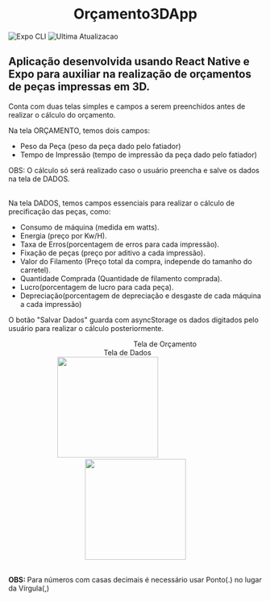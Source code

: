 <h1 align="center"> Orçamento3DApp </h1>

![Expo CLI](https://img.shields.io/badge/Expo-0.6.2-green)
![Ultima Atualizacao](https://img.shields.io/badge/realease%20date%3A-december%202022-orange)

<h2>Aplicação desenvolvida usando React Native e Expo  para auxiliar na realização de orçamentos de peças impressas em 3D.</h2>
<p>Conta com duas telas simples e campos a serem preenchidos antes de realizar o cálculo do orçamento.<br>
<p> Na tela ORÇAMENTO, temos dois campos:
 <ul>
   <li>Peso da Peça (peso da peça dado pelo fatiador)</li>  
   <li>Tempo de Impressão (tempo de impressão da peça dado pelo fatiador)</li>
 </ul>
 OBS: O cálculo só será realizado caso o usuário preencha e salve os dados na tela de DADOS.<br><br>
<p> Na tela DADOS, temos campos essenciais para realizar o cálculo   de precificação das peças, como: 
<ul> 
  <li>Consumo de máquina (medida em watts).</li>
  <li>Energia (preço por Kw/H).</li>
  <li>Taxa de Erros(porcentagem de erros para cada impressão).</li>
  <li>Fixação de peças (preço por aditivo a cada impressão).</li> 
  <li>Valor do Filamento (Preço total da compra, independe do tamanho do carretel).</li>
  <li>Quantidade Comprada (Quantidade de filamento comprada).</li>
  <li>Lucro(porcentagem de lucro para cada peça).</li>
  <li>Depreciação(porcentagem de depreciação e desgaste de cada máquina a cada impressão)</li>
</ul>
<p> O botão "Salvar Dados" guarda com asyncStorage os dados digitados pelo usuário para realizar o cálculo posteriormente.

<div>
&#160&#160&#160&#160&#160&#160&#160&#160&#160&#160&#160&#160&#160&#160&#160&#160&#160&#160&#160&#160&#160&#160&#160&#160&#160&#160&#160&#160&#160&#160&#160&#160&#160&#160&#160&#160&#160&#160&#160&#160&#160&#160&#160&#160&#160&#160&#160&#160&#160&#160&#160&#160&#160&#160&#160&#160&#160&#160&#160&#160&#160&#160
Tela de Orçamento 
&#160&#160&#160&#160&#160&#160&#160&#160&#160&#160&#160&#160&#160&#160&#160&#160&#160&#160&#160&#160&#160&#160&#160&#160&#160&#160&#160&#160&#160&#160&#160&#160&#160&#160&#160&#160&#160&#160&#160&#160&#160&#160&#160&#160&#160&#160&#160
Tela de Dados
</div>

<div align="center" >
<img src="https://user-images.githubusercontent.com/28853497/224380304-ecc6f5e3-0657-4328-ad02-4b6258a75c9c.jpeg" width="200" />
&#160&#160&#160&#160&#160&#160&#160&#160&#160&#160&#160&#160&#160&#160&#160&#160&#160&#160&#160&#160&#160&#160&#160&#160&#160&#160&#160
<img src="https://user-images.githubusercontent.com/28853497/224381317-a5a7378e-d994-4ad4-ae4f-aafe06b2703b.jpeg" width="200"/>
</div><br>

<b>OBS: </b>Para números com casas decimais é necessário usar Ponto(.) no lugar da Vírgula(,)
